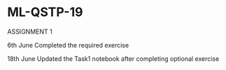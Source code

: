# ML-QSTP-19
ASSIGNMENT 1

6th June Completed the required exercise

18th June Updated the Task1 notebook after completing optional exercise

